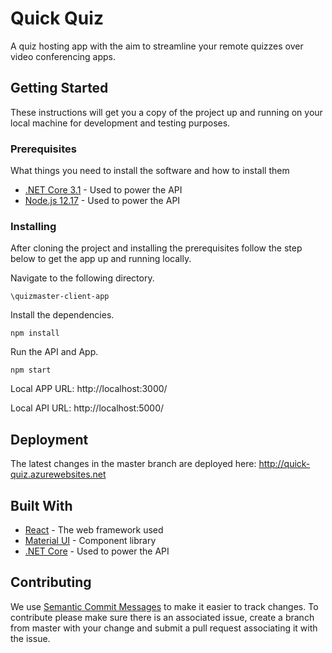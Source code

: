 # Quick Quiz

A quiz hosting app with the aim to streamline your remote quizzes over video conferencing apps.

## Getting Started

These instructions will get you a copy of the project up and running on your local machine for development and testing purposes.

### Prerequisites

What things you need to install the software and how to install them

* [.NET Core 3.1](https://dotnet.microsoft.com/download) - Used to power the API
* [Node.js 12.17](https://nodejs.org/en/) - Used to power the API

### Installing

After cloning the project and installing the prerequisites follow the step below to get the app up and running locally.

Navigate to the following directory.

```
\quizmaster-client-app
```

Install the dependencies.

```
npm install
```

Run the API and App.

```
npm start
```

Local APP URL: http://localhost:3000/

Local API URL: http://localhost:5000/ 

## Deployment

The latest changes in the master branch are deployed here: http://quick-quiz.azurewebsites.net

## Built With

* [React](https://reactjs.org) - The web framework used
* [Material UI](https://material-ui.com) - Component library
* [.NET Core](https://dotnet.microsoft.com/download) - Used to power the API

## Contributing

We use [Semantic Commit Messages](https://gist.github.com/joshbuchea/6f47e86d2510bce28f8e7f42ae84c716) to make it easier to track changes. To contribute please make sure there is an associated issue, create a branch from master with your change and submit a pull request associating it with the issue.

